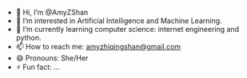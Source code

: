 - 👋 Hi, I’m @AmyZShan
- 👀 I’m interested in Artificial Intelligence and Machine Learning.
- 🌱 I’m currently learning computer science: internet engineering and python.
- 📫 How to reach me: amyzhiqingshan@gmail.com
- 😄 Pronouns: She/Her
- ⚡ Fun fact: ...

<!---
AmyZShan/AmyZShan is a ✨ special ✨ repository because its `README.md` (this file) appears on your GitHub profile.
You can click the Preview link to take a look at your changes.
--->
